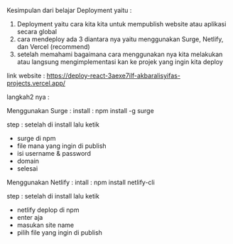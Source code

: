 Kesimpulan dari belajar Deployment yaitu :

1. Deployment yaitu cara kita kita untuk mempublish website atau aplikasi secara global
2. cara mendeploy ada 3 diantara nya yaitu menggunakan Surge, Netlify, dan Vercel (recommend)
3. setelah memahami bagaimana cara menggunakan nya kita melakukan atau langsung mengimplementasi kan ke projek yang ingin kita deploy

link website : https://deploy-react-3aexe7ilf-akbaralisyifas-projects.vercel.app/

langkah2 nya :

Menggunakan Surge :
install : npm install -g surge

step :
setelah di install lalu ketik

- surge di npm
- file mana yang ingin di publish
- isi username & password
- domain
- selesai

Menggunakan Netlify :
intall : npm install netlify-cli

step :
setelah di install lalu ketik

- netlify deplop di npm
- enter aja
- masukan site name
- pilih file yang ingin di publish
